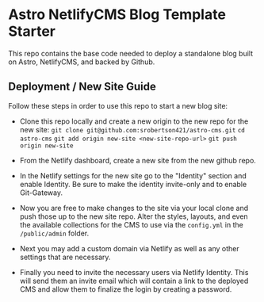 # Astro NetlifyCMS Blog Template Starter

This repo contains the base code needed to deploy a standalone blog built on Astro, NetlifyCMS, and backed by Github.

## Deployment / New Site Guide
Follow these steps in order to use this repo to start a new blog site:

- Clone this repo locally and create a new origin to the new repo for the new site:
`git clone git@github.com:srobertson421/astro-cms.git`
`cd astro-cms`
`git add origin new-site <new-site-repo-url>`
`git push origin new-site`

- From the Netlify dashboard, create a new site from the new github repo.

- In the Netlify settings for the new site go to the "Identity" section and enable Identity. Be sure to make the identity invite-only and to enable Git-Gateway.

- Now you are free to make changes to the site via your local clone and push those up to the new site repo. Alter the styles, layouts, and even the available collections for the CMS to use via the `config.yml` in the `/public/admin` folder.

- Next you may add a custom domain via Netlify as well as any other settings that are necessary.

- Finally you need to invite the necessary users via Netlify Identity. This will send them an invite email which will contain a link to the deployed CMS and allow them to finalize the login by creating a password.